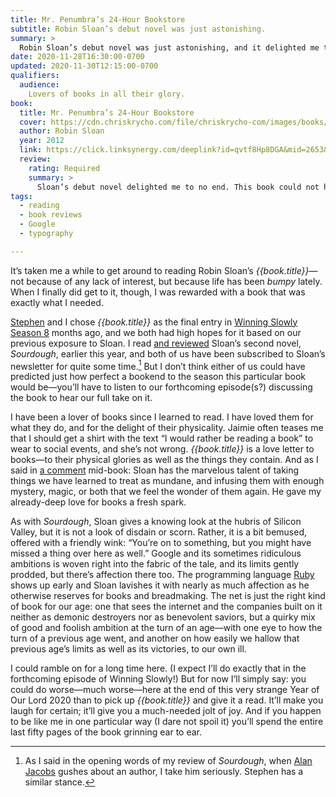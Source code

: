 ```yaml
---
title: Mr. Penumbra’s 24-Hour Bookstore
subtitle: Robin Sloan’s debut novel was just astonishing.
summary: >
  Robin Sloan’s debut novel was just astonishing, and it delighted me to no end. This book could not have been aimed more directly at me if Robin Sloan had sat down and interviewed me about my tastes and interests and loves.
date: 2020-11-28T16:30:00-0700
updated: 2020-11-30T12:15:00-0700
qualifiers:
  audience:
    Lovers of books in all their glory.
book:
  title: Mr. Penumbra’s 24-Hour Bookstore
  cover: https://cdn.chriskrycho.com/file/chriskrycho-com/images/books/mr-penumbras-24-hour-bookstore.jpg
  author: Robin Sloan
  year: 2012
  link: https://click.linksynergy.com/deeplink?id=qvtf8Hp8DGA&mid=2653&murl=https%3A%2F%2Fwww.alibris.com%2FMr-Penumbras-24-Hour-Bookstore-Robin-Sloan%2Fbook%2F21924389
  review:
    rating: Required
    summary: >
      Sloan’s debut novel delighted me to no end. This book could not have been aimed more directly at me if Robin Sloan had sat down and interviewed me about my tastes and interests and loves. But it was not just fun; it was *about* something: books, and friendship, and knowledge, and immortality.
tags:
  - reading
  - book reviews
  - Google
  - typography

---
```


It’s taken me a while to get around to reading Robin Sloan’s <cite>{{book.title}}</cite>—not because of any lack of interest, but because life has been *bumpy* lately. When I finally did get to it, though, I was rewarded with a book that was exactly what I needed.

[Stephen] and I chose <cite>{{book.title}}</cite> as the final entry in [Winning Slowly Season 8][ws-s8] months ago, and we both had high hopes for it based on our previous exposure to Sloan. I read [and reviewed][sourdough-review] Sloan’s second novel, <cite>Sourdough</cite>, earlier this year, and both of us have been subscribed to Sloan’s newsletter for quite some time.[^aj] But I don’t think either of us could have predicted just how perfect a bookend to the season this particular book would be—you’ll have to listen to our forthcoming episode(s?) discussing the book to hear our full take on it.

I have been a lover of books since I learned to read. I have loved them for what they do, and for the delight of their physicality. Jaimie often teases me that I should get a shirt with the text “I would rather be reading a book” to wear to social events, and she’s not wrong. <cite>{{book.title}}</cite> is a love letter to books—to their physical glories as well as the things they contain. And as I said in [a comment][note] mid-book: Sloan has the marvelous talent of taking things we have learned to treat as mundane, and infusing them with enough mystery, magic, or both that we feel the wonder of them again. He gave my already-deep love for books a fresh spark.

As with <cite>Sourdough</cite>, Sloan gives a knowing look at the hubris of Silicon Valley, but it is not a look of disdain or scorn. Rather, it is a bit bemused, offered with a friendly wink: “You’re on to something, but you might have missed a thing over here as well.” Google and its sometimes ridiculous ambitions is woven right into the fabric of the tale, and its limits gently prodded, but there’s affection there too. The programming language [Ruby] shows up early and Sloan lavishes it with nearly as much affection as he otherwise reserves for books and breadmaking. The net is just the right kind of book for our age: one that sees the internet and the companies built on it neither as demonic destroyers nor as benevolent saviors, but a quirky mix of good and foolish ambition at the turn of an age—with one eye to how the turn of a previous age went, and another on how easily we hallow that previous age’s limits as well as its victories, to our own ill.

I could ramble on for a long time here. (I expect I’ll do exactly that in the forthcoming episode of Winning Slowly!) But for now I’ll simply say: you could do worse—much worse—here at the end of this very strange Year of Our Lord 2020 than to pick up <cite>{{book.title}}</cite> and give it a read. It’ll make you laugh for certain; it’ll give you a much-needed jolt of joy. And if you happen to be like me in one particular way (I dare not spoil it) you’ll spend the entire last fifty pages of the book grinning ear to ear.

[Stephen]: https://stephencarradini.com
[ws-s8]: https://winningslowly.org/season-8.html
[sourdough-review]: https://v5.chriskrycho.com/library/sourdough/
[note]: https://v5.chriskrycho.com/library/2020-11-28-1146/
[Ruby]: http://www.ruby-lang.org/en/

[^aj]: As I said in the opening words of my review of <cite>Sourdough</cite>, when [Alan Jacobs][aj] gushes about an author, I take him seriously. Stephen has a similar stance.

[aj]: https://blog.ayjay.org